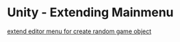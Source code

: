 # Unity - Extending Mainmenu

[extend editor menu for create random game object](unity-extend-editor-menu-add-random-gameobject.md)

